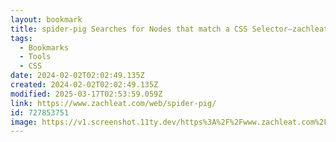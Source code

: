 ```yaml
---
layout: bookmark
title: spider-pig Searches for Nodes that match a CSS Selector—zachleat.com
tags:
  - Bookmarks
  - Tools
  - CSS
date: 2024-02-02T02:02:49.135Z
created: 2024-02-02T02:02:49.135Z
modified: 2025-03-17T02:53:59.059Z
link: https://www.zachleat.com/web/spider-pig/
id: 727853751
image: https://v1.screenshot.11ty.dev/https%3A%2F%2Fwww.zachleat.com%2Fopengraph%2Fweb%2Fspider-pig%2F/opengraph/_x202402_2/
---
```

